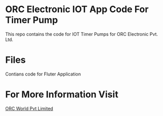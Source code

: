 # ORC Electronic IOT App Code For Timer Pump

This repo contains the code for IOT Timer Pumps for ORC Electronic Pvt. Ltd.

# Files

Contians code for Fluter Application


# For More Information Visit
[ORC World Pvt Limited](https://orcworld.com)
